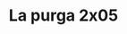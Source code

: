 ---
layout: episodio
title: "La purga 2x05"
url_serie_padre: 'la-purga-temporada-2'
category: 'series'
capitulo: 'yes'
anio: '2019'
prev: 'capitulo-4'
proximo: 'capitulo-6'
sandbox: allow-same-origin allow-forms
idioma: 'Subtitulado'
reproductor: 'fembed'
calidad: 'Full HD'
image_banner: 'https://res.cloudinary.com/imbriitneysam/image/upload/v1546545022/reason1-banner-min.jpg'
reproductores: ["https://hls4.openloadpremium.com/player.php?id=dFVTd3dyMXN5dVJENEh0cUNJN0JuRzk3WUZMbGY2OWRSL3NHWWorZThBeXBndXk5L1VyMHJSQzV6MkJuNlp3a0x0Z0I5UDR3OEVzUXFRdSt1ZlliQnc9PQ&sub=https://sub.cuevana2.io/vtt-sub/sub7/The.Purge.S02E05.vtt","https://player.openplay.vip/player.php?id=NDczOA&sub=https://sub.cuevana2.io/vtt-sub/sub7/The.Purge.S02E05.vtt","https://api.cuevana3.io/olpremium/gd.php?file=ek5lbm9xYWNrS0xNejZabVlkSFIyTkxQb3BPWDB0UFkwY3lvbjJIRjBPQ1QwNStUck1mVG9kVExvM0djeHA3VnFybXRscUdvMWRXNHRZbU1lYXVUeDg2cGpKVmp4cXpBejYxcGxKM0ZsY21YdWFxQWU3UzJ4Nm00cklPZ2s5SFZ6WnVwaUorajE5YXEwNGVWbnRMV3lNK3RmWXhqdEtuSHo3MkRsSjdPMHNUUTA2bUhvTWFtd3JyVGVwV2Z5ZHJCdWJWNWhhSFMxOVc1clhpWG9MeksxZExHYklLRWlNbmYxOG1ZYjZ6SDFBPT0","https://api.cuevana3.io/stream/index.php?file=ek5lbm9xYWNrS0xYMTZLa2xNbkdvY3ZTb3BtZng4TGp6ZFpobGFMUGtOVEx6SitYWU5YTTdORE1vWmRnbEpham5KTmtZSlRTMGViVTBxZGdsdEhPb3RqWGFXTmtrcGVubk1LR2gzV3l3THVvd29aaVpjR21vNW1Sb0tKbm9kSGkxOWVTcHF6U3hyRFh5S1dibUE9PQ","https://player.cuevana2.io/irgotoolp.php?url=eTllbW9hZHpYNURLejlaalg2T3BsYy9PMHNTV29hYWVuY3JYMEpHVm9LRm9uWlRYbTVKL3E1ZHJmYUtRMEphbmFRPT0&sub=https://sub.cuevana2.io/vtt-sub/sub7/The.Purge.S02E05.vtt","https://api.cuevana3.io/rr/gd.php?h=ek5lbm9xYWNrS0xJMVp5b21KREk0dFBLbjVkaHhkRGdrOG1jbnBpUnhhS1Z4MmlvWTVYSXc1M1dwWlYwcWFpOXFwWitncEtUeTkrMDFaOWlZTTdMeFp5U3FadVkyUT09"]
tags:
- Drama
---